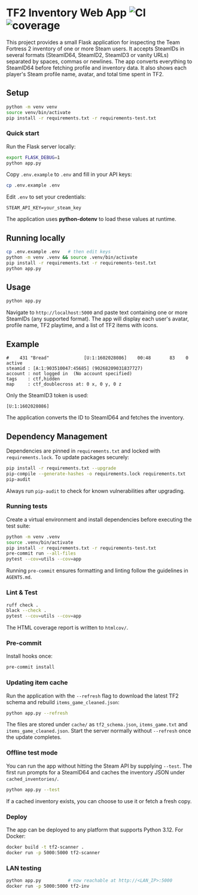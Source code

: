 # TF2 Inventory Web App ![CI](https://github.com/dankrr/tf2-inventory-scanner/actions/workflows/ci.yml/badge.svg) ![coverage](https://img.shields.io/badge/coverage-unknown-lightgrey.svg)

This project provides a small Flask application for inspecting the Team Fortress
2 inventory of one or more Steam users. It accepts SteamIDs in several formats
(SteamID64, SteamID2, SteamID3 or vanity URLs) separated by spaces, commas or newlines.
The app converts everything to SteamID64 before fetching profile and inventory data.
It also shows each player's Steam profile name, avatar, and total time spent in
TF2.

## Setup

```bash
python -m venv venv
source venv/bin/activate
pip install -r requirements.txt -r requirements-test.txt
```

### Quick start

Run the Flask server locally:

```bash
export FLASK_DEBUG=1
python app.py
```

Copy `.env.example` to `.env` and fill in your API keys:

```bash
cp .env.example .env
```

Edit `.env` to set your credentials:

```
STEAM_API_KEY=your_steam_key
```

The application uses **python-dotenv** to load these values at runtime.

## Running locally

```bash
cp .env.example .env   # then edit keys
python -m venv .venv && source .venv/bin/activate
pip install -r requirements.txt -r requirements-test.txt
python app.py
```

## Usage

```bash
python app.py
```

Navigate to `http://localhost:5000` and paste text containing one or more
SteamIDs (any supported format). The app will display each user's avatar,
profile name, TF2 playtime, and a list of TF2 items with icons.

## Example

```
#    431 "Bread"             [U:1:1602028086]    00:48       83    0 active
steamid : [A:1:903510047:45685] (90268209031837727)
account : not logged in  (No account specified)
tags    : ctf,hidden
map     : ctf_doublecross at: 0 x, 0 y, 0 z
```

Only the SteamID3 token is used:

```
[U:1:1602028086]
```

The application converts the ID to SteamID64 and fetches the inventory.

## Dependency Management

Dependencies are pinned in `requirements.txt` and locked with
`requirements.lock`. To update packages securely:

```bash
pip install -r requirements.txt --upgrade
pip-compile --generate-hashes -o requirements.lock requirements.txt
pip-audit
```

Always run `pip-audit` to check for known vulnerabilities after upgrading.

### Running tests

Create a virtual environment and install dependencies before executing the
test suite:

```bash
python -m venv .venv
source .venv/bin/activate
pip install -r requirements.txt -r requirements-test.txt
pre-commit run --all-files
pytest --cov=utils --cov=app
```

Running `pre-commit` ensures formatting and linting follow the guidelines in
`AGENTS.md`.

### Lint & Test

```bash
ruff check .
black --check .
pytest --cov=utils --cov=app
```

The HTML coverage report is written to `htmlcov/`.

### Pre-commit

Install hooks once:

```bash
pre-commit install
```

### Updating item cache

Run the application with the `--refresh` flag to download the latest TF2 schema
and rebuild `items_game_cleaned.json`:

```bash
python app.py --refresh
```

The files are stored under `cache/` as `tf2_schema.json`, `items_game.txt` and
`items_game_cleaned.json`. Start the server normally without `--refresh` once
the update completes.

### Offline test mode

You can run the app without hitting the Steam API by supplying `--test`.
The first run prompts for a SteamID64 and caches the inventory JSON under
`cached_inventories/`.

```bash
python app.py --test
```

If a cached inventory exists, you can choose to use it or fetch a fresh copy.

### Deploy

The app can be deployed to any platform that supports Python 3.12. For Docker:

```bash
docker build -t tf2-scanner .
docker run -p 5000:5000 tf2-scanner
```

### LAN testing

```bash
python app.py          # now reachable at http://<LAN_IP>:5000
docker run -p 5000:5000 tf2-inv
```
